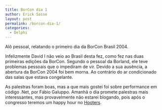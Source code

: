```yaml
---
title: BorCon dia 1
author: Erick Sasse
layout: post
permalink: /borcon-dia-1/
categories:
  - Delphi
---
```

Al&ocirc; pessoal, relatando o primeiro dia da BorCon Brasil 2004. 

Infelizmente David I n&atilde;o veio ao Brasil desta fez, como fez nas duas primeiras edi&ccedil;&otilde;es da BorCon. Segundo o pessoal da Borland, ele teve problemas pessoais que o impediram de vir. Devido a sua aus&ecirc;ncia, a abertura da BorCon 2004 foi bem morna. Ao contr&aacute;rio do ar condicionado das salas que estava congelante.

As palestras foram boas, mas a que mais gostei foi sobre performance em c&oacute;digo .Net, por F&aacute;bio Galuppo. Amanh&atilde; o dia promete palestras mais interessantes, mas provavelmente n&atilde;o estarei blogando, pois ap&oacute;s o congresso teremos um happy hour no [Hooters][1].

 [1]: http://www.hooters.com/